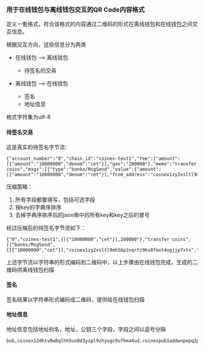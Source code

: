 ### 用于在线钱包与离线钱包交互的QR Code内容格式



定义一套格式，符合该格式的内容通过二维码的形式在离线钱包和在线钱包之间交互信息。

根据交互方向，这些信息分为两类

- 在线钱包 —> 离线钱包

  - 待签名的交易
- 离线钱包 —> 在线钱包

  - 签名
  - 地址信息

格式字符集为utf-8



#### 待签名交易

这是真实的待签名字节流:

```
{"account_number":"0","chain_id":"coinex-test1","fee":{"amount":[{"amount":"10000000","denom":"cet"}],"gas":"200000"},"memo":"transfer coins","msgs":[{"type":"bankx/MsgSend","value":{"amount":[{"amount":"10000000","denom":"cet"}],"from_address":"coinex1zy2xsltl9mh56p3vqrtz96s8fmxt4ugjjp7xtx","to_address":"coinex132pv8ku2w68syqse6rexykatwtxy8vaa0xwv4h","unlock_time":"0"}}],"sequence":"1"}
```

压缩策略：

1. 所有字段都要填写，包括可选字段
2. 按key的字典序排序
3. 去掉字典序排序后的json串中的所有key和key之后的冒号

经过压缩后的待签名字节流如下：

```
{"0","coinex-test1",{[{"10000000","cet"}],200000"},"transfer coins",[{"bankx/MsgSend",{[{"10000000","cet"}],"coinex1zy2xsltl9mh56p3vqrtz96s8fmxt4ugjjp7xtx","coinex132pv8ku2w68syqse6rexykatwtxy8vaa0xwv4h","0"}}],"1"}
```

上述字节流以字符串的形式编码到二维码中，以上步骤由在线钱包完成，生成的二维码供离线钱包扫描



#### 签名

签名结果以字符串形式编码成二维码，提供给在线钱包扫描



#### 地址信息

地址信息包括地址别名，地址，公钥三个字段，字段之间以逗号分隔

```
bob,coinex12dhtv0w8qlhh5un8d3yzpl9zhyugc9ufhma4ud,coinexpub1addwnpepq2p80g68dtsk4af5p5la63adxg65shgv4m69npdvzctrcwdd7jpggrfcjn3
```

